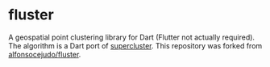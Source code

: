 # fluster

A geospatial point clustering library for Dart (Flutter not actually required).
The algorithm is a Dart port of [supercluster](https://github.com/mapbox/supercluster). This repository was forked from [alfonsocejudo/fluster](https://github.com/alfonsocejudo/fluster).
